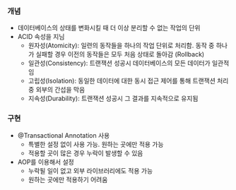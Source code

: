### 개념
- 데이터베이스의 상태를 변화시킬 때 더 이상 분리할 수 없는 작업의 단위
- ACID 속성을 지님
  - 원자성(Atomicity): 일련의 동작들을 하나의 작업 단위로 처리함. 동작 중 하나가 실패할 경우 이전의 동작들은 모두 처음 상태로 돌아감 (Rollback)
  - 일관성(Consistency): 트랜잭션 성공시 데이터베이스의 모든 데이터가 일관적임 
  - 고립성(Isolation): 동일한 데이터에 대한 동시 접근 제어를 통해 트랜잭션 처리 중 외부의 간섭을 막음
  - 지속성(Durability): 트랜잭션 성공시 그 결과를 지속적으로 유지됨

### 구현
- @Transactional Annotation 사용
  - 특별한 설정 없이 사용 가능. 원하는 곳에만 적용 가능
  - 적용할 곳이 많은 경우 누락이 발생할 수 있음
- AOP를 이용해서 설정
  - 누락될 일이 없고 외부 라이브러리에도 적용 가능
  - 원하는 곳에만 적용하기 어려움
